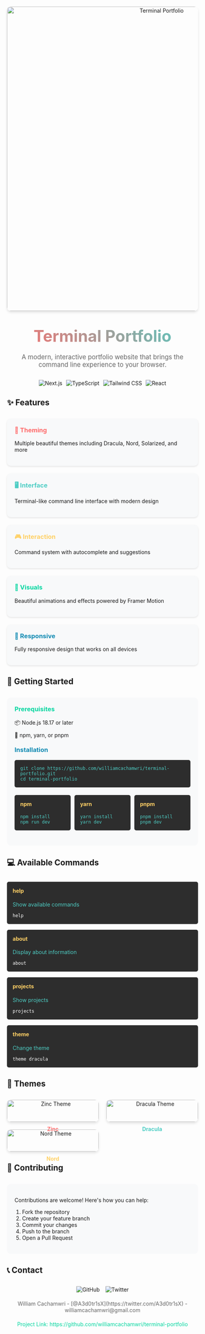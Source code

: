 <div align="center">
  <img src="public/image.png" alt="Terminal Portfolio" width="800" style="border-radius: 10px; box-shadow: 0 4px 6px rgba(0, 0, 0, 0.1); margin: 20px 0;"/>
  
  <h1 style="font-size: 3em; margin: 20px 0; background: linear-gradient(45deg, #FF6B6B, #4ECDC4); -webkit-background-clip: text; -webkit-text-fill-color: transparent;">Terminal Portfolio</h1>
  
  <p style="font-size: 1.2em; color: #666; max-width: 800px; margin: 0 auto 30px;">
    A modern, interactive portfolio website that brings the command line experience to your browser.
  </p>

  <div style="display: flex; gap: 10px; justify-content: center; margin-bottom: 30px;">
    <img src="https://img.shields.io/badge/Next.js-15.2.4-black?style=for-the-badge&logo=next.js" alt="Next.js"/>
    <img src="https://img.shields.io/badge/TypeScript-5.0.0-blue?style=for-the-badge&logo=typescript" alt="TypeScript"/>
    <img src="https://img.shields.io/badge/Tailwind_CSS-3.4.0-38B2AC?style=for-the-badge&logo=tailwind-css" alt="Tailwind CSS"/>
    <img src="https://img.shields.io/badge/React-19.0.0-61DAFB?style=for-the-badge&logo=react" alt="React"/>
  </div>
</div>

## ✨ Features

<div style="display: grid; grid-template-columns: repeat(auto-fit, minmax(300px, 1fr)); gap: 20px; margin: 30px 0;">
  <div style="background: #f8f9fa; padding: 20px; border-radius: 10px; box-shadow: 0 2px 4px rgba(0,0,0,0.1);">
    <h3 style="color: #FF6B6B; margin-top: 0;">🎨 Theming</h3>
    <p>Multiple beautiful themes including Dracula, Nord, Solarized, and more</p>
  </div>
  <div style="background: #f8f9fa; padding: 20px; border-radius: 10px; box-shadow: 0 2px 4px rgba(0,0,0,0.1);">
    <h3 style="color: #4ECDC4; margin-top: 0;">🖥️ Interface</h3>
    <p>Terminal-like command line interface with modern design</p>
  </div>
  <div style="background: #f8f9fa; padding: 20px; border-radius: 10px; box-shadow: 0 2px 4px rgba(0,0,0,0.1);">
    <h3 style="color: #FFD166; margin-top: 0;">🎮 Interaction</h3>
    <p>Command system with autocomplete and suggestions</p>
  </div>
  <div style="background: #f8f9fa; padding: 20px; border-radius: 10px; box-shadow: 0 2px 4px rgba(0,0,0,0.1);">
    <h3 style="color: #06D6A0; margin-top: 0;">🌟 Visuals</h3>
    <p>Beautiful animations and effects powered by Framer Motion</p>
  </div>
  <div style="background: #f8f9fa; padding: 20px; border-radius: 10px; box-shadow: 0 2px 4px rgba(0,0,0,0.1);">
    <h3 style="color: #118AB2; margin-top: 0;">📱 Responsive</h3>
    <p>Fully responsive design that works on all devices</p>
  </div>
</div>

## 🚀 Getting Started

<div style="background: #f8f9fa; padding: 20px; border-radius: 10px; margin: 30px 0;">
  <h3 style="color: #06D6A0; margin-top: 0;">Prerequisites</h3>
  <ul style="list-style-type: none; padding-left: 0;">
    <li style="margin: 10px 0;">📦 Node.js 18.17 or later</li>
    <li style="margin: 10px 0;">🔄 npm, yarn, or pnpm</li>
  </ul>

  <h3 style="color: #118AB2; margin-top: 20px;">Installation</h3>
  <div style="background: #2d2d2d; color: #fff; padding: 15px; border-radius: 5px; margin: 10px 0;">
    <code style="color: #4ECDC4;">git clone https://github.com/williamcachamwri/terminal-portfolio.git</code><br>
    <code style="color: #4ECDC4;">cd terminal-portfolio</code>
  </div>

  <div style="display: flex; gap: 10px; margin: 20px 0;">
    <div style="flex: 1; background: #2d2d2d; color: #fff; padding: 15px; border-radius: 5px;">
      <h4 style="color: #FFD166; margin-top: 0;">npm</h4>
      <code style="color: #4ECDC4;">npm install</code><br>
      <code style="color: #4ECDC4;">npm run dev</code>
    </div>
    <div style="flex: 1; background: #2d2d2d; color: #fff; padding: 15px; border-radius: 5px;">
      <h4 style="color: #FFD166; margin-top: 0;">yarn</h4>
      <code style="color: #4ECDC4;">yarn install</code><br>
      <code style="color: #4ECDC4;">yarn dev</code>
    </div>
    <div style="flex: 1; background: #2d2d2d; color: #fff; padding: 15px; border-radius: 5px;">
      <h4 style="color: #FFD166; margin-top: 0;">pnpm</h4>
      <code style="color: #4ECDC4;">pnpm install</code><br>
      <code style="color: #4ECDC4;">pnpm dev</code>
    </div>
  </div>
</div>

## 💻 Available Commands

<div style="display: grid; grid-template-columns: repeat(auto-fit, minmax(250px, 1fr)); gap: 15px; margin: 30px 0;">
  <div style="background: #2d2d2d; color: #fff; padding: 15px; border-radius: 5px;">
    <h4 style="color: #FFD166; margin-top: 0;">help</h4>
    <p style="color: #4ECDC4;">Show available commands</p>
    <code style="color: #fff;">help</code>
  </div>
  <div style="background: #2d2d2d; color: #fff; padding: 15px; border-radius: 5px;">
    <h4 style="color: #FFD166; margin-top: 0;">about</h4>
    <p style="color: #4ECDC4;">Display about information</p>
    <code style="color: #fff;">about</code>
  </div>
  <div style="background: #2d2d2d; color: #fff; padding: 15px; border-radius: 5px;">
    <h4 style="color: #FFD166; margin-top: 0;">projects</h4>
    <p style="color: #4ECDC4;">Show projects</p>
    <code style="color: #fff;">projects</code>
  </div>
  <div style="background: #2d2d2d; color: #fff; padding: 15px; border-radius: 5px;">
    <h4 style="color: #FFD166; margin-top: 0;">theme</h4>
    <p style="color: #4ECDC4;">Change theme</p>
    <code style="color: #fff;">theme dracula</code>
  </div>
</div>

## 🎨 Themes

<div style="display: grid; grid-template-columns: repeat(auto-fit, minmax(200px, 1fr)); gap: 20px; margin: 30px 0;">
  <div style="text-align: center;">
    <img src="public/zinc.png" alt="Zinc Theme" style="width: 100%; border-radius: 10px; box-shadow: 0 4px 6px rgba(0,0,0,0.1);"/>
    <h4 style="color: #FF6B6B; margin: 10px 0;">Zinc</h4>
  </div>
  <div style="text-align: center;">
    <img src="public/dracula.png" alt="Dracula Theme" style="width: 100%; border-radius: 10px; box-shadow: 0 4px 6px rgba(0,0,0,0.1);"/>
    <h4 style="color: #4ECDC4; margin: 10px 0;">Dracula</h4>
  </div>
  <div style="text-align: center;">
    <img src="public/nord.png" alt="Nord Theme" style="width: 100%; border-radius: 10px; box-shadow: 0 4px 6px rgba(0,0,0,0.1);"/>
    <h4 style="color: #FFD166; margin: 10px 0;">Nord</h4>
  </div>
</div>

## 🤝 Contributing

<div style="background: #f8f9fa; padding: 20px; border-radius: 10px; margin: 30px 0;">
  <p>Contributions are welcome! Here's how you can help:</p>
  <ol style="padding-left: 20px;">
    <li>Fork the repository</li>
    <li>Create your feature branch</li>
    <li>Commit your changes</li>
    <li>Push to the branch</li>
    <li>Open a Pull Request</li>
  </ol>
</div>

## 📞 Contact

<div style="text-align: center; margin: 30px 0;">
  <div style="display: flex; gap: 15px; justify-content: center; margin-bottom: 20px;">
    <a href="https://github.com/williamcachamwri" style="text-decoration: none;">
      <img src="https://img.shields.io/badge/GitHub-100000?style=for-the-badge&logo=github&logoColor=white" alt="GitHub"/>
    </a>
    <a href="https://twitter.com/A3d0tr1sX" style="text-decoration: none;">
      <img src="https://img.shields.io/badge/Twitter-1DA1F2?style=for-the-badge&logo=twitter&logoColor=white" alt="Twitter"/>
    </a>
  </div>
  
  <p style="color: #666;">William Cachamwri - [@A3d0tr1sX](https://twitter.com/A3d0tr1sX) - williamcachamwri@gmail.com</p>
  
  <p style="margin-top: 20px;">
    <a href="https://github.com/williamcachamwri/terminal-portfolio" style="color: #06D6A0; text-decoration: none;">
      Project Link: https://github.com/williamcachamwri/terminal-portfolio
    </a>
  </p>
</div>